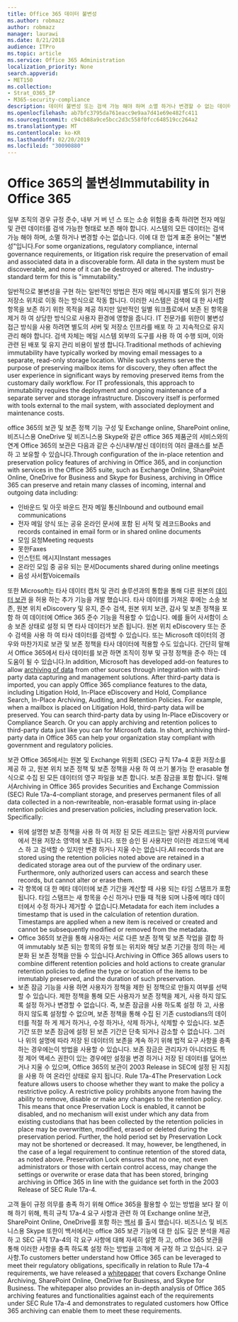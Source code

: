 ```yaml
---
title: Office 365 데이터 불변성
ms.author: robmazz
author: robmazz
manager: laurawi
ms.date: 8/21/2018
audience: ITPro
ms.topic: article
ms.service: Office 365 Administration
localization_priority: None
search.appverid:
- MET150
ms.collection:
- Strat_O365_IP
- M365-security-compliance
description: 데이터 불변성 또는 검색 가능 해야 하며 소멸 하거나 변경할 수 없는 데이터를 정의 하 고 설명 합니다.
ms.openlocfilehash: ab7bfc3795da761eacc9e9aa7d41e69e482fc411
ms.sourcegitcommit: c94cb88a9ce5bcc2d3c558f0fcc648519cc264a2
ms.translationtype: MT
ms.contentlocale: ko-KR
ms.lasthandoff: 02/20/2019
ms.locfileid: "30090880"
---
```

# <a name="immutability-in-office-365"></a><span data-ttu-id="edabf-103">Office 365의 불변성</span><span class="sxs-lookup"><span data-stu-id="edabf-103">Immutability in Office 365</span></span>
<span data-ttu-id="edabf-p101">일부 조직의 경우 규정 준수, 내부 거 버 넌 스 또는 소송 위험을 충족 하려면 전자 메일 및 관련 데이터를 검색 가능한 형태로 보존 해야 합니다. 시스템의 모든 데이터는 검색 가능 해야 하며, 소멸 하거나 변경할 수는 없습니다. 이에 대 한 업계 표준 용어는 "불변성"입니다.</span><span class="sxs-lookup"><span data-stu-id="edabf-p101">For some organizations, regulatory compliance, internal governance requirements, or litigation risk require the preservation of email and associated data in a discoverable form. All data in the system must be discoverable, and none of it can be destroyed or altered. The industry-standard term for this is "immutability."</span></span> 

<span data-ttu-id="edabf-p102">일반적으로 불변성을 구현 하는 일반적인 방법은 전자 메일 메시지를 별도의 읽기 전용 저장소 위치로 이동 하는 방식으로 작동 합니다. 이러한 시스템은 검색에 대 한 사서함 항목을 보존 하기 위한 목적을 제공 하지만 일반적인 일별 워크플로에서 보존 된 항목을 제거 하 여 상당한 방식으로 사용자 환경에 영향을 줍니다. IT 전문가를 위한이 불변성 접근 방식을 사용 하려면 별도의 서버 및 저장소 인프라를 배포 하 고 지속적으로 유지 관리 해야 합니다. 검색 자체는 메일 시스템 외부의 도구를 사용 하 여 수행 되며, 이와 관련 된 배포 및 유지 관리 비용이 발생 합니다.</span><span class="sxs-lookup"><span data-stu-id="edabf-p102">Traditional methods of achieving immutability have typically worked by moving email messages to a separate, read-only storage location. While such systems serve the purpose of preserving mailbox items for discovery, they often affect the user experience in significant ways by removing preserved items from the customary daily workflow. For IT professionals, this approach to immutability requires the deployment and ongoing maintenance of a separate server and storage infrastructure. Discovery itself is performed with tools external to the mail system, with associated deployment and maintenance costs.</span></span>

<span data-ttu-id="edabf-111">office 365의 보관 및 보존 정책 기능 구성 및 Exchange online, SharePoint online, 비즈니스용 OneDrive 및 비즈니스용 Skype와 같은 office 365 제품군의 서비스와의 연계 Office 365의 보관은 다음과 같은 수신/내부/발신 데이터의 여러 클래스를 보존 하 고 보유할 수 있습니다.</span><span class="sxs-lookup"><span data-stu-id="edabf-111">Through configuration of the in-place retention and preservation policy features of archiving in Office 365, and in conjunction with services in the Office 365 suite, such as Exchange Online, SharePoint Online, OneDrive for Business and Skype for Business, archiving in Office 365 can preserve and retain many classes of incoming, internal and outgoing data including:</span></span>
- <span data-ttu-id="edabf-112">인바운드 및 아웃 바운드 전자 메일 통신</span><span class="sxs-lookup"><span data-stu-id="edabf-112">Inbound and outbound email communications</span></span>
- <span data-ttu-id="edabf-113">전자 메일 양식 또는 공유 온라인 문서에 포함 된 서적 및 레코드</span><span class="sxs-lookup"><span data-stu-id="edabf-113">Books and records contained in email form or in shared online documents</span></span>
- <span data-ttu-id="edabf-114">모임 요청</span><span class="sxs-lookup"><span data-stu-id="edabf-114">Meeting requests</span></span>
- <span data-ttu-id="edabf-115">못한</span><span class="sxs-lookup"><span data-stu-id="edabf-115">Faxes</span></span>
- <span data-ttu-id="edabf-116">인스턴트 메시지</span><span class="sxs-lookup"><span data-stu-id="edabf-116">Instant messages</span></span>
- <span data-ttu-id="edabf-117">온라인 모임 중 공유 되는 문서</span><span class="sxs-lookup"><span data-stu-id="edabf-117">Documents shared during online meetings</span></span>
- <span data-ttu-id="edabf-118">음성 사서함</span><span class="sxs-lookup"><span data-stu-id="edabf-118">Voicemails</span></span>

<span data-ttu-id="edabf-p103">또한 Microsoft는 타사 데이터 캡처 및 관리 솔루션과의 통합을 통해 다른 원본의 [데이터 보관](https://support.office.com/article/Archiving-third-party-data-in-Office-365-0ce338d5-3666-4a18-86ab-c6910ff408cc) 을 허용 하는 추가 기능을 개발 했습니다. 타사 데이터를 가져온 후에는 소송 보존, 원본 위치 eDiscovery 및 유지, 준수 검색, 원본 위치 보관, 감사 및 보존 정책을 포함 하 여 데이터에 Office 365 준수 기능을 적용할 수 있습니다. 예를 들어 사서함이 소송 보존 상태로 설정 되 면 타사 데이터가 보존 됩니다. 원본 위치 eDiscovery 또는 준수 검색을 사용 하 여 타사 데이터를 검색할 수 있습니다. 또는 Microsoft 데이터의 경우와 마찬가지로 보관 및 보존 정책을 타사 데이터에 적용할 수도 있습니다. 간단히 말해서 Office 365에서 타사 데이터를 보관 하면 조직이 정부 및 규정 정책을 준수 하는 데 도움이 될 수 있습니다.</span><span class="sxs-lookup"><span data-stu-id="edabf-p103">In addition, Microsoft has developed add-on features to allow [archiving of data](https://support.office.com/article/Archiving-third-party-data-in-Office-365-0ce338d5-3666-4a18-86ab-c6910ff408cc) from other sources through integration with third-party data capturing and management solutions. After third-party data is imported, you can apply Office 365 compliance features to the data, including Litigation Hold, In-Place eDiscovery and Hold, Compliance Search, In-Place Archiving, Auditing, and Retention Policies. For example, when a mailbox is placed on Litigation Hold, third-party data will be preserved. You can search third-party data by using In-Place eDiscovery or Compliance Search. Or you can apply archiving and retention polices to third-party data just like you can for Microsoft data. In short, archiving third-party data in Office 365 can help your organization stay compliant with government and regulatory policies.</span></span>

<span data-ttu-id="edabf-p104">보관 Office 365에서는 원본 및 Exchange 위원회 (SEC) 규칙 17a-4 호환 저장소를 제공 하 고, 원본 위치 보존 정책 및 보존 정책을 사용 하 여 쓰기 불가능 한 erasable 형식으로 수집 된 모든 데이터의 영구 파일을 보존 합니다. 보존 잠금을 포함 합니다. 말해서</span><span class="sxs-lookup"><span data-stu-id="edabf-p104">Archiving in Office 365 provides Securities and Exchange Commission (SEC) Rule 17a-4-compliant storage, and preserves permanent files of all data collected in a non-rewriteable, non-erasable format using in-place retention policies and preservation policies, including preservation lock. Specifically:</span></span>
- <span data-ttu-id="edabf-p105">위에 설명한 보존 정책을 사용 하 여 저장 된 모든 레코드는 일반 사용자의 purview에서 전용 저장소 영역에 보존 됩니다. 또한 승인 된 사용자만 이러한 레코드에 액세스 하 고 검색할 수 있지만 변경 하거나 지울 수는 없습니다.</span><span class="sxs-lookup"><span data-stu-id="edabf-p105">All records that are stored using the retention policies noted above are retained in a dedicated storage area out of the purview of the ordinary user. Furthermore, only authorized users can access and search these records, but cannot alter or erase them.</span></span>
- <span data-ttu-id="edabf-p106">각 항목에 대 한 메타 데이터에 보존 기간을 계산할 때 사용 되는 타임 스탬프가 포함 됩니다. 타임 스탬프는 새 항목을 수신 하거나 만들 때 적용 되며 나중에 메타 데이터에서 수정 하거나 제거할 수 없습니다.</span><span class="sxs-lookup"><span data-stu-id="edabf-p106">Metadata for each item includes a timestamp that is used in the calculation of retention duration. Timestamps are applied when a new item is received or created and cannot be subsequently modified or removed from the metadata.</span></span>
- <span data-ttu-id="edabf-131">Office 365의 보관을 통해 사용자는 서로 다른 보존 정책 및 보존 작업을 결합 하 여 immutably 보존 되는 항목의 유형 또는 위치와 해당 보존 기간을 정의 하는 세분화 된 보존 정책을 만들 수 있습니다.</span><span class="sxs-lookup"><span data-stu-id="edabf-131">Archiving in Office 365 allows users to combine different retention policies and hold actions to create granular retention policies to define the type or location of the items to be immutably preserved, and the duration of such preservation.</span></span>
- <span data-ttu-id="edabf-p107">보존 잠금 기능을 사용 하면 사용자가 정책을 제한 된 정책으로 만들지 여부를 선택할 수 있습니다. 제한 정책을 통해 모든 사용자가 보존 정책을 제거, 사용 하지 않도록 설정 하거나 변경할 수 없습니다. 즉, 보존 잠금을 사용 하도록 설정 하 고, 사용 하지 않도록 설정할 수 없으며, 보존 정책을 통해 수집 된 기존 custodians의 데이터를 적절 하 게 제거 하거나, 수정 하거나, 삭제 하거나, 삭제할 수 있습니다. 보존 기간 또한 보존 잠금에 설정 된 보존 기간은 단축 되거나 감소할 수 없습니다. 그러나 위의 설명에 따라 저장 된 데이터의 보존을 계속 하기 위해 법적 요구 사항을 충족 하는 경우에는이 방법을 사용할 수 있습니다. 보존 잠금은 관리자가 아니더라도 특정 제어 액세스 권한이 있는 경우에만 설정을 변경 하거나 저장 된 데이터를 덮어쓰거나 지울 수 있으며, Office 365의 보관이 2003 Release in SEC에 설정 된 지침을 사용 하 여 온라인 상태로 유지 됩니다. Rule 17a-4</span><span class="sxs-lookup"><span data-stu-id="edabf-p107">The Preservation Lock feature allows users to choose whether they want to make the policy a restrictive policy. A restrictive policy prohibits anyone from having the ability to remove, disable or make any changes to the retention policy. This means that once Preservation Lock is enabled, it cannot be disabled, and no mechanism will exist under which any data from existing custodians that has been collected by the retention policies in place may be overwritten, modified, erased or deleted during the preservation period. Further, the hold period set by Preservation Lock may not be shortened or decreased. It may, however, be lengthened, in the case of a legal requirement to continue retention of the stored data, as noted above. Preservation Lock ensures that no one, not even administrators or those with certain control access, may change the settings or overwrite or erase data that has been stored, bringing archiving in Office 365 in line with the guidance set forth in the 2003 Release of SEC Rule 17a-4.</span></span>

<span data-ttu-id="edabf-p108">고객 들이 규정 의무를 충족 하기 위해 Office 365을 활용할 수 있는 방법을 보다 잘 이해 하기 위해, 특히 규칙 17a-4 요구 사항과 관련 하 여 Exchange online 보관, SharePoint Online, OneDrive를 포함 하는 [백서](https://go.microsoft.com/fwlink/?linkid=830440) 를 출시 했습니다. 비즈니스 및 비즈니스용 Skype 또한이 백서에서는 office 365 보관 기능에 대 한 심도 깊은 분석을 제공 하 고 SEC 규칙 17a-4의 각 요구 사항에 대해 자세히 설명 하 고, office 365 보관을 통해 이러한 사항을 충족 하도록 설정 하는 방법을 고객에 게 규정 하 고 있습니다. 요구 사항.</span><span class="sxs-lookup"><span data-stu-id="edabf-p108">To customers better understand how Office 365 can be leveraged to meet their regulatory obligations, specifically in relation to Rule 17a-4 requirements, we have released a [whitepaper](https://go.microsoft.com/fwlink/?linkid=830440) that covers Exchange Online Archiving, SharePoint Online, OneDrive for Business, and Skype for Business. The whitepaper also provides an in-depth analysis of Office 365 archiving features and functionalities against each of the requirements under SEC Rule 17a-4 and demonstrates to regulated customers how Office 365 archiving can enable them to meet these requirements.</span></span>